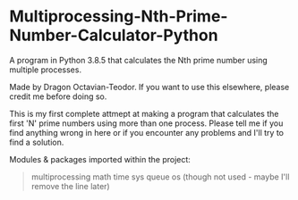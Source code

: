 # Multiprocessing-Nth-Prime-Number-Calculator-Python
A program in Python 3.8.5 that calculates the Nth prime number using multiple processes.

Made by Dragon Octavian-Teodor. If you want to use this elsewhere, please credit me before
doing so.
    
This is my first complete attmept at making a program that calculates
the first 'N' prime numbers using more than one process. Please tell me if
you find anything wrong in here or if you encounter any problems and I'll
try to find a solution.

Modules & packages imported within the project:
> multiprocessing
> math
> time
> sys
> queue
> os (though not used - maybe I'll remove the line later)
